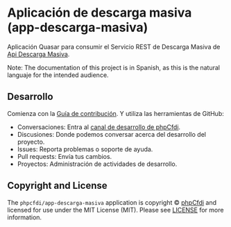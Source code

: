 # Aplicación de descarga masiva (app-descarga-masiva)

Aplicación Quasar para consumir el Servicio REST de Descarga Masiva de [Api Descarga Masiva][api].

Note: The documentation of this project is in Spanish, as this is the natural languaje for the intended audience.

## Desarrollo

Comienza con la [Guía de contribución][contributing]. Y utiliza las herramientas de GitHub:

- Conversaciones: Entra al [canal de desarrollo de phpCfdi][discord].
- Discusiones: Donde podemos conversar acerca del desarrollo del proyecto.
- Issues: Reporta problemas o soporte de ayuda.
- Pull requests: Envía tus cambios.
- Proyectos: Administración de actividades de desarrollo.

## Copyright and License

The `phpcfdi/app-descarga-masiva` application is copyright © [phpCfdi](https://www.phpcfdi.com/)
and licensed for use under the MIT License (MIT). Please see [LICENSE][] for more information.

[discord]: https://discord.gg/aFGYXvX
[license]: https://github.com/phpcfdi/app-descarga-masiva/blob/main/LICENSE
[contributing]: https://github.com/phpcfdi/app-descarga-masiva/blob/main/CONTRIBUTING.md
[api]: https://github.com/phpcfdi/api-descarga-masiva
